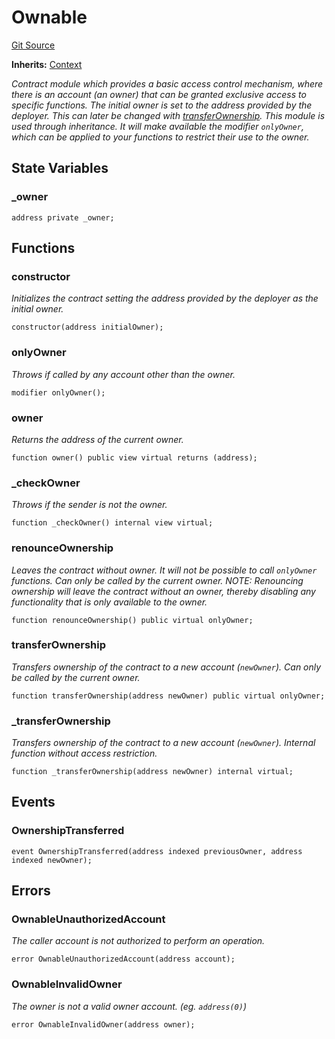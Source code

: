 # Ownable
[Git Source](https://github.com//Team3dVidyaGames/Contracts/blob/e7abd099c8ff67c53a32c1d0c029bd31930c8a9c/src/contracts/flattened/flattened_Cauldron.sol)

**Inherits:**
[Context](/src/contracts/flattened/flattened_Cauldron.sol/abstract.Context.md)

*Contract module which provides a basic access control mechanism, where
there is an account (an owner) that can be granted exclusive access to
specific functions.
The initial owner is set to the address provided by the deployer. This can
later be changed with [transferOwnership](/src/contracts/flattened/flattened_Cauldron.sol/abstract.Ownable.md#transferownership).
This module is used through inheritance. It will make available the modifier
`onlyOwner`, which can be applied to your functions to restrict their use to
the owner.*


## State Variables
### _owner

```solidity
address private _owner;
```


## Functions
### constructor

*Initializes the contract setting the address provided by the deployer as the initial owner.*


```solidity
constructor(address initialOwner);
```

### onlyOwner

*Throws if called by any account other than the owner.*


```solidity
modifier onlyOwner();
```

### owner

*Returns the address of the current owner.*


```solidity
function owner() public view virtual returns (address);
```

### _checkOwner

*Throws if the sender is not the owner.*


```solidity
function _checkOwner() internal view virtual;
```

### renounceOwnership

*Leaves the contract without owner. It will not be possible to call
`onlyOwner` functions. Can only be called by the current owner.
NOTE: Renouncing ownership will leave the contract without an owner,
thereby disabling any functionality that is only available to the owner.*


```solidity
function renounceOwnership() public virtual onlyOwner;
```

### transferOwnership

*Transfers ownership of the contract to a new account (`newOwner`).
Can only be called by the current owner.*


```solidity
function transferOwnership(address newOwner) public virtual onlyOwner;
```

### _transferOwnership

*Transfers ownership of the contract to a new account (`newOwner`).
Internal function without access restriction.*


```solidity
function _transferOwnership(address newOwner) internal virtual;
```

## Events
### OwnershipTransferred

```solidity
event OwnershipTransferred(address indexed previousOwner, address indexed newOwner);
```

## Errors
### OwnableUnauthorizedAccount
*The caller account is not authorized to perform an operation.*


```solidity
error OwnableUnauthorizedAccount(address account);
```

### OwnableInvalidOwner
*The owner is not a valid owner account. (eg. `address(0)`)*


```solidity
error OwnableInvalidOwner(address owner);
```

